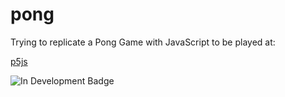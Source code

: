 # pong
Trying to replicate a Pong Game with JavaScript to be played at:

[p5js](https://editor.p5js.org/)

![In Development Badge](https://img.shields.io/badge/status-In%20Development-yellow)